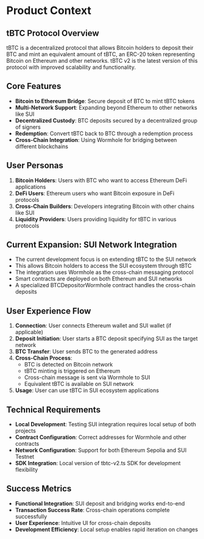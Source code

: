 # Product Context

## tBTC Protocol Overview

tBTC is a decentralized protocol that allows Bitcoin holders to deposit their BTC and mint an equivalent amount of tBTC, an ERC-20 token representing Bitcoin on Ethereum and other networks. tBTC v2 is the latest version of this protocol with improved scalability and functionality.

## Core Features

- **Bitcoin to Ethereum Bridge**: Secure deposit of BTC to mint tBTC tokens
- **Multi-Network Support**: Expanding beyond Ethereum to other networks like SUI
- **Decentralized Custody**: BTC deposits secured by a decentralized group of signers
- **Redemption**: Convert tBTC back to BTC through a redemption process
- **Cross-Chain Integration**: Using Wormhole for bridging between different blockchains

## User Personas

1. **Bitcoin Holders**: Users with BTC who want to access Ethereum DeFi applications
2. **DeFi Users**: Ethereum users who want Bitcoin exposure in DeFi protocols
3. **Cross-Chain Builders**: Developers integrating Bitcoin with other chains like SUI
4. **Liquidity Providers**: Users providing liquidity for tBTC in various protocols

## Current Expansion: SUI Network Integration

- The current development focus is on extending tBTC to the SUI network
- This allows Bitcoin holders to access the SUI ecosystem through tBTC
- The integration uses Wormhole as the cross-chain messaging protocol
- Smart contracts are deployed on both Ethereum and SUI networks
- A specialized BTCDepositorWormhole contract handles the cross-chain deposits

## User Experience Flow

1. **Connection**: User connects Ethereum wallet and SUI wallet (if applicable)
2. **Deposit Initiation**: User starts a BTC deposit specifying SUI as the target network
3. **BTC Transfer**: User sends BTC to the generated address
4. **Cross-Chain Process**:
   - BTC is detected on Bitcoin network
   - tBTC minting is triggered on Ethereum
   - Cross-chain message is sent via Wormhole to SUI
   - Equivalent tBTC is available on SUI network
5. **Usage**: User can use tBTC in SUI ecosystem applications

## Technical Requirements

- **Local Development**: Testing SUI integration requires local setup of both projects
- **Contract Configuration**: Correct addresses for Wormhole and other contracts
- **Network Configuration**: Support for both Ethereum Sepolia and SUI Testnet
- **SDK Integration**: Local version of tbtc-v2.ts SDK for development flexibility

## Success Metrics

- **Functional Integration**: SUI deposit and bridging works end-to-end
- **Transaction Success Rate**: Cross-chain operations complete successfully
- **User Experience**: Intuitive UI for cross-chain deposits
- **Development Efficiency**: Local setup enables rapid iteration on changes
